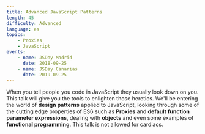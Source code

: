 ```yaml
---
title: Advanced JavaScript Patterns
length: 45
difficulty: Advanced
language: es
topics:
    - Proxies
    - JavaScript
events:
    - name: JSDay Madrid
      date: 2018-09-25
    - name: JSDay Canarias
      date: 2019-09-25
---
```


When you tell people you code in JavaScript they usually look down on you. This talk will give you the tools to enlighten those heretics. We'll be entering the world of **design patterns** applied to JavaScript, looking through some of the cutting edge properties of ES6 such as **Proxies** and **default function parameter expressions**, dealing with **objects** and even some examples of **functional programming**. This talk is not allowed for cardiacs.
